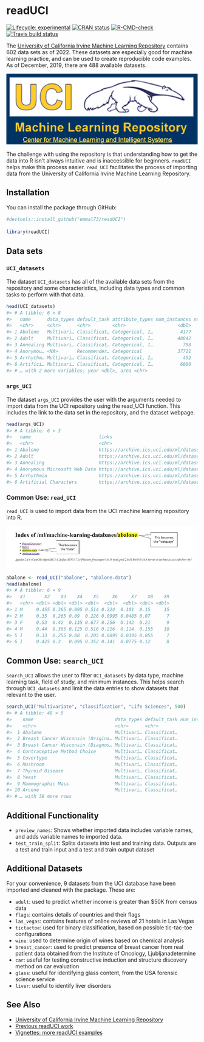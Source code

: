 
<!-- README.md is generated from README.Rmd. Please edit that file -->

# readUCI

<!-- badges: start -->

[![Lifecycle:
experimental](https://img.shields.io/badge/lifecycle-experimental-orange.svg)](https://www.tidyverse.org/lifecycle/#experimental)
[![CRAN
status](https://www.r-pkg.org/badges/version/readUCI)](https://CRAN.R-project.org/package=readUCI)
[![R-CMD-check](https://github.com/vivala1/readUCI/workflows/R-CMD-check/badge.svg)](https://github.com/vivala1/readUCI/actions)
[![Travis build
status](https://travis-ci.org/emmal73/readUCI.svg?branch=master)](https://travis-ci.org/emmal73/readUCI)
<!-- badges: end -->

The [University of California Irvine Machine Learning
Repository](https://archive.ics.uci.edu/ml/datasets.php) contains 602
data sets as of 2022. These datasets are especially good for machine
learning practice, and can be used to create reproducible code examples.
As of December, 2019, there are 488 available datasets.

![Logo](inst/repo_logo.png)

The challenge with using the repository is that understanding how to get
the data into R isn’t always intuitive and is inaccessible for
beginners. `readUCI` helps make this process easier. `read_UCI`
facilitates the process of importing data from the University of
California Irvine Machine Learning Repository.

## Installation

You can install the package through GitHub:

``` r
#devtools::install_github("emmal73/readUCI")

library(readUCI)
```

## Data sets

### `UCI_datasets`

The dataset `UCI_datasets` has all of the available data sets from the
repository and some characteristics, including data types and common
tasks to perform with that data.

``` r
head(UCI_datasets)
#> # A tibble: 6 × 8
#>   name      data_types default_task attribute_types num_instances num_attributes
#>   <chr>     <chr>      <chr>        <chr>                   <dbl>          <dbl>
#> 1 Abalone   Multivari… Classificat… Categorical, I…          4177              8
#> 2 Adult     Multivari… Classificat… Categorical, I…         48842             14
#> 3 Annealing Multivari… Classificat… Categorical, I…           798             38
#> 4 Anonymou… <NA>       Recommender… Categorical             37711            294
#> 5 Arrhythm… Multivari… Classificat… Categorical, I…           452            279
#> 6 Artifici… Multivari… Classificat… Categorical, I…          6000              7
#> # … with 2 more variables: year <dbl>, area <chr>
```

### `args_UCI`

The dataset `args_UCI` provides the user with the arguments needed to
import data from the UCI repository using the read_UCI function. This
includes the link to the data set in the repository, and the dataset
webpage.

``` r
head(args_UCI)
#> # A tibble: 6 × 3
#>   name                         links                                     webpage
#>   <chr>                        <chr>                                     <chr>  
#> 1 Abalone                      https://archive.ics.uci.edu/ml/datasets/… ../mac…
#> 2 Adult                        https://archive.ics.uci.edu/ml/datasets/… ../mac…
#> 3 Annealing                    https://archive.ics.uci.edu/ml/datasets/… ../mac…
#> 4 Anonymous Microsoft Web Data https://archive.ics.uci.edu/ml/datasets/… ../mac…
#> 5 Arrhythmia                   https://archive.ics.uci.edu/ml/datasets/… ../mac…
#> 6 Artificial Characters        https://archive.ics.uci.edu/ml/datasets/… ../mac…
```

### Common Use: `read_UCI`

`read_UCI` is used to import data from the UCI machine learning
repository into R.

![Abalone](inst/abalone_annotated.jpg)

``` r
abalone <- read_UCI("abalone", "abalone.data")
head(abalone)
#> # A tibble: 6 × 9
#>   X1       X2    X3    X4    X5     X6     X7    X8    X9
#>   <chr> <dbl> <dbl> <dbl> <dbl>  <dbl>  <dbl> <dbl> <dbl>
#> 1 M     0.455 0.365 0.095 0.514 0.224  0.101  0.15     15
#> 2 M     0.35  0.265 0.09  0.226 0.0995 0.0485 0.07      7
#> 3 F     0.53  0.42  0.135 0.677 0.256  0.142  0.21      9
#> 4 M     0.44  0.365 0.125 0.516 0.216  0.114  0.155    10
#> 5 I     0.33  0.255 0.08  0.205 0.0895 0.0395 0.055     7
#> 6 I     0.425 0.3   0.095 0.352 0.141  0.0775 0.12      8
```

## Common Use: `search_UCI`

`search_UCI` allows the user to filter `UCI_datasets` by data type,
machine learning task, field of study, and minimum instances. This helps
search through `UCI_datasets` and limit the data entries to show
datasets that relevant to the user.

``` r
search_UCI("Multivariate", "Classification", "Life Sciences", 500)
#> # A tibble: 48 × 5
#>    name                              data_types default_task num_instances area 
#>    <chr>                             <chr>      <chr>                <dbl> <chr>
#>  1 Abalone                           Multivari… Classificat…          4177 Life…
#>  2 Breast Cancer Wisconsin (Origina… Multivari… Classificat…           699 Life…
#>  3 Breast Cancer Wisconsin (Diagnos… Multivari… Classificat…           569 Life…
#>  4 Contraceptive Method Choice       Multivari… Classificat…          1473 Life…
#>  5 Covertype                         Multivari… Classificat…        581012 Life…
#>  6 Mushroom                          Multivari… Classificat…          8124 Life…
#>  7 Thyroid Disease                   Multivari… Classificat…          7200 Life…
#>  8 Yeast                             Multivari… Classificat…          1484 Life…
#>  9 Mammographic Mass                 Multivari… Classificat…           961 Life…
#> 10 Arcene                            Multivari… Classificat…           900 Life…
#> # … with 38 more rows
```

## Additional Functionality

-   `preview_names`: Shows whether imported data includes variable
    names, and adds variable names to imported data.
-   `test_train_split`: Splits datasets into test and training data.
    Outputs are a test and train input and a test and train output
    dataset

## Additional Datasets

For your convenience, 9 datasets from the UCI database have been
imported and cleaned with the package. These are:

-   `adult`: used to predict whether income is greater than $50K from
    census data
-   `flags`: contains details of countries and their flags
-   `las_vegas`: contains features of online reviews of 21 hotels in Las
    Vegas
-   `tictactoe`: used for binary classification, based on possible
    tic-tac-toe configurations
-   `wine`: used to determine origin of wines based on chemical analysis
-   `breast_cancer`: used to predict presence of breast cancer from real
    patient data obtained from the Institute of Oncology,
    Ljubljanadetermine
-   `car`: useful for testing constructive induction and structure
    discovery method on car evaluation
-   `glass`: useful for identifying glass content, from the USA forensic
    science service
-   `liver`: useful to identify liver disorders

## See Also

-   [University of California Irvine Machine Learning
    Repository](https://archive.ics.uci.edu/ml/datasets.php)
-   [Previous readUCI work](https://github.com/emmal73/readUCI)
-   [Vignettes: more readUCI
    examples](file:///private/var/folders/3m/ltp_cncd56lb5bg4vnj1tdb00000gn/T/RtmpgdV04P/preview-b1413ae7a2f.dir/readUCI.html)
